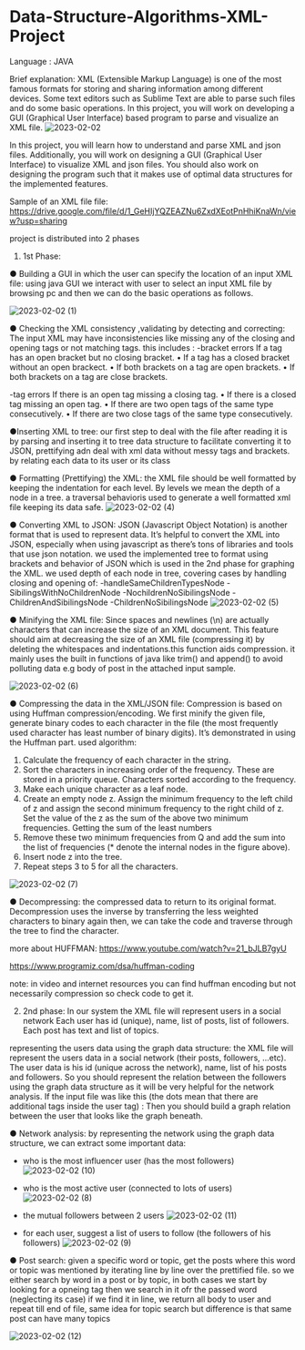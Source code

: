 # Data-Structure-Algorithms-XML-Project

Language : JAVA

Brief explanation:
XML (Extensible Markup Language) is one of the most famous formats for storing and sharing
information among different devices. Some text editors such as Sublime Text are able to parse
such files and do some basic operations. In this project, you will work on developing a GUI
(Graphical User Interface) based program to parse and visualize an XML file.
![2023-02-02](https://user-images.githubusercontent.com/92223732/216429688-f8add2df-0351-42fd-bca6-8f38ccb0738e.png)


In this project, you will learn how to understand and parse XML and json files. Additionally, you
will work on designing a GUI (Graphical User Interface) to visualize XML and json files. You
should also work on designing the program such that it makes use of optimal data structures
for the implemented features.

Sample of an XML file file:
https://drive.google.com/file/d/1_GeHIjYQZEAZNu6ZxdXEotPnHhiKnaWn/view?usp=sharing

project is distributed into 2 phases
1) 1st Phase:


● Building a GUI in which the user can specify the location of an input XML file:
  using java GUI we interact with user to select an input XML file by browsing pc and then we can do the basic operations as follows. 

![2023-02-02 (1)](https://user-images.githubusercontent.com/92223732/216430068-e5e41cba-d268-4bf6-a843-3bdea3382a74.png)


● Checking the XML consistency ,validating by detecting and correcting: 
The input XML may have inconsistencies like missing any
of the closing and opening tags or not matching tags. 
this includes : -bracket errors
If a tag has an open bracket but no closing bracket.
• If a tag has a closed bracket without an open brackect.
• If both brackets on a tag are open brackets.
• If both brackets on a tag are close brackets.

-tag errors
 If there is an open tag missing a closing tag.
• If there is a closed tag missing an open tag.
• If there are two open tags of the same type consecutively.
• If there are two close tags of the same type consecutively.


●Inserting XML to tree:
 our first step to deal with the file after reading it is by parsing and inserting it to tree data structure to facilitate converting it to JSON, prettifying adn deal with xml data without messy tags and brackets. by relating each data to its user or its class

● Formatting (Prettifying) the XML: the XML file should be well formatted by keeping the
indentation for each level. By levels we mean the depth of a node in a tree. a traversal behavioris used to generate a well formatted xml file keeping its data safe.
![2023-02-02 (4)](https://user-images.githubusercontent.com/92223732/216431291-c28e7789-ce47-4a35-aeb2-a6aa3fa7ac21.png)


● Converting XML to JSON: JSON (Javascript Object Notation) is another format that is used
to represent data. It’s helpful to convert the XML into JSON, especially when using
javascript as there’s tons of libraries and tools that use json notation.
we used the implemented tree to format using brackets and behavior of JSON which is used in the 2nd phase for graphing the XML.
we used depth of each node in tree, covering cases by handling closing and opening of:
-handleSameChildrenTypesNode
-SibilingsWithNoChildrenNode
-NochildrenNoSibilingsNode
-ChildrenAndSibilingsNode
-ChildrenNoSibilingsNode
![2023-02-02 (5)](https://user-images.githubusercontent.com/92223732/216431476-4962fb14-38c0-41df-8183-40f9760c8a83.png)



● Minifying the XML file: Since spaces and newlines (\n) are actually characters that can
increase the size of an XML document. This feature should aim at decreasing the size of
an XML file (compressing it) by deleting the whitespaces and indentations.this function aids compression. it mainly uses the built in functions of java like trim() and append() to avoid polluting data 
e.g body of post in the attached input sample.

![2023-02-02 (6)](https://user-images.githubusercontent.com/92223732/216431671-f1f8a3da-8241-410f-ae08-e6aaea5fa5f5.png)


● Compressing the data in the XML/JSON file:
Compression is based on using Huffman compression/encoding. We first minify 
the given file, generate binary codes to each character in the file (the most 
frequently used character has least number of binary digits). It’s demonstrated in 
using the Huffman part.
used algorithm:

1. Calculate the frequency of each character in the string.
2. Sort the characters in increasing order of the frequency. These are stored in 
a priority queue. Characters sorted according to the frequency.
3. Make each unique character as a leaf node.
4. Create an empty node z. Assign the minimum frequency to the left child of 
z and assign the second minimum frequency to the right child of z. Set the 
value of the z as the sum of the above two minimum frequencies. Getting 
the sum of the least numbers
5. Remove these two minimum frequencies from Q and add the sum into the 
list of frequencies (* denote the internal nodes in the figure above).
6. Insert node z into the tree.
7. Repeat steps 3 to 5 for all the characters.

![2023-02-02 (7)](https://user-images.githubusercontent.com/92223732/216432136-7f4fafdd-3732-466d-a6b7-11db335b6d33.png)


● Decompressing:
the compressed data to return to its original format.
Decompression uses the inverse by transferring the less weighted characters to 
binary again then, we can take the code and traverse through the tree to find 
the character.


more about HUFFMAN: 
https://www.youtube.com/watch?v=21_bJLB7gyU

https://www.programiz.com/dsa/huffman-coding

note: in video and internet resources you can find huffman encoding but not necessarily compression so check code to get it.

2) 2nd phase:
In our system the XML file will represent users in a social network
Each user has id (unique), name, list of posts, list of followers.
Each post has text and list of topics.

representing the users data using the graph data structure: the XML file will represent the
users data in a social network (their posts, followers, ...etc).
The user data is his id (unique across the network), name, list of his posts and followers.
So you should represent the relation between the followers using the graph data
structure as it will be very helpful for the network analysis.
If the input file was like this (the dots mean that there are additional tags inside the user
tag) :
Then you should build a graph relation between the user that looks like the graph
beneath.

● Network analysis: by representing the network using the graph data structure, we can
extract some important data:
- who is the most influencer user (has the most followers)
![2023-02-02 (10)](https://user-images.githubusercontent.com/92223732/216432578-32f8f76f-8c07-4ad5-8e2f-c41e12f4bd13.png)


- who is the most active user (connected to lots of users)
![2023-02-02 (8)](https://user-images.githubusercontent.com/92223732/216432922-ef9d4380-f397-451c-b967-d5f556995b4c.png)

- the mutual followers between 2 users
![2023-02-02 (11)](https://user-images.githubusercontent.com/92223732/216433219-8f4710a8-7635-4fdf-a301-958391220a0b.png)

- for each user, suggest a list of users to follow (the followers of his followers)
![2023-02-02 (9)](https://user-images.githubusercontent.com/92223732/216432837-feff9648-e6ee-4982-80ed-d88549bb834f.png)


● Post search: given a specific word or topic, get the posts where this word or topic was
mentioned by iterating line by line over the prettified file. so we either search by word in a post or by topic, in both cases we start by looking for a <body>opneing tag then we search in it ofr the passed word (neglecting its case) if we find it in line, we return all body to user and repeat till end of file,
same idea for topic search but difference is that same post can have many topics

![2023-02-02 (12)](https://user-images.githubusercontent.com/92223732/216433637-ab600122-ec16-4aea-b88a-1c41570cc3de.png)
